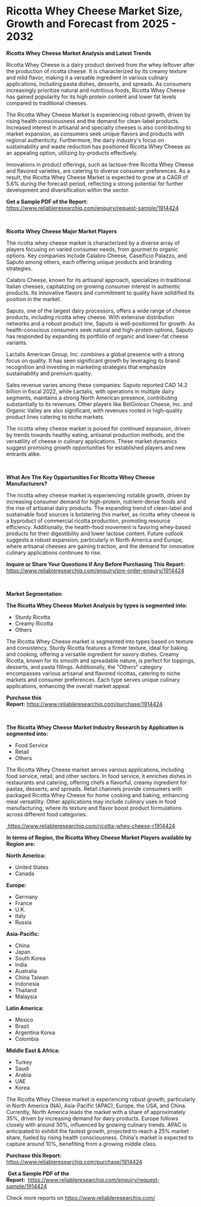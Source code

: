 <p><h1>Ricotta Whey Cheese Market Size, Growth and Forecast from 2025 - 2032</h1></p><p><strong>Ricotta Whey Cheese Market Analysis and Latest Trends</strong></p>
<p><p>Ricotta Whey Cheese is a dairy product derived from the whey leftover after the production of ricotta cheese. It is characterized by its creamy texture and mild flavor, making it a versatile ingredient in various culinary applications, including pasta dishes, desserts, and spreads. As consumers increasingly prioritize natural and nutritious foods, Ricotta Whey Cheese has gained popularity for its high protein content and lower fat levels compared to traditional cheeses.</p><p>The Ricotta Whey Cheese Market is experiencing robust growth, driven by rising health consciousness and the demand for clean-label products. Increased interest in artisanal and specialty cheeses is also contributing to market expansion, as consumers seek unique flavors and products with regional authenticity. Furthermore, the dairy industry's focus on sustainability and waste reduction has positioned Ricotta Whey Cheese as an appealing option, utilizing by-products effectively.</p><p>Innovations in product offerings, such as lactose-free Ricotta Whey Cheese and flavored varieties, are catering to diverse consumer preferences. As a result, the Ricotta Whey Cheese Market is expected to grow at a CAGR of 5.6% during the forecast period, reflecting a strong potential for further development and diversification within the sector.</p></p>
<p><strong>Get a Sample PDF of the Report:&nbsp;</strong> <a href="https://www.reliableresearchiq.com/enquiry/request-sample/1914424?utm_campaign=2386&utm_medium=2&utm_source=Github&utm_content=ia&utm_term=14022025&utm_id=ricotta-whey-cheese">https://www.reliableresearchiq.com/enquiry/request-sample/1914424</a></p>
<p>&nbsp;</p>
<p><strong>Ricotta Whey Cheese Major Market Players</strong></p>
<p><p>The ricotta whey cheese market is characterized by a diverse array of players focusing on varied consumer needs, from gourmet to organic options. Key companies include Calabro Cheese, Caseificio Palazzo, and Saputo among others, each offering unique products and branding strategies.</p><p>Calabro Cheese, known for its artisanal approach, specializes in traditional Italian cheeses, capitalizing on growing consumer interest in authentic products. Its innovative flavors and commitment to quality have solidified its position in the market.</p><p>Saputo, one of the largest dairy processors, offers a wide range of cheese products, including ricotta whey cheese. With extensive distribution networks and a robust product line, Saputo is well-positioned for growth. As health-conscious consumers seek natural and high-protein options, Saputo has responded by expanding its portfolio of organic and lower-fat cheese variants.</p><p>Lactalis American Group, Inc. combines a global presence with a strong focus on quality. It has seen significant growth by leveraging its brand recognition and investing in marketing strategies that emphasize sustainability and premium quality. </p><p>Sales revenue varies among these companies: Saputo reported CAD 14.2 billion in fiscal 2022, while Lactalis, with operations in multiple dairy segments, maintains a strong North American presence, contributing substantially to its revenues. Other players like BelGioioso Cheese, Inc. and Organic Valley are also significant, with revenues rooted in high-quality product lines catering to niche markets.</p><p>The ricotta whey cheese market is poised for continued expansion, driven by trends towards healthy eating, artisanal production methods, and the versatility of cheese in culinary applications. These market dynamics suggest promising growth opportunities for established players and new entrants alike.</p></p>
<p>&nbsp;</p>
<p><strong>What Are The Key Opportunities For Ricotta Whey Cheese Manufacturers?</strong></p>
<p><p>The ricotta whey cheese market is experiencing notable growth, driven by increasing consumer demand for high-protein, nutrient-dense foods and the rise of artisanal dairy products. The expanding trend of clean-label and sustainable food sources is bolstering this market, as ricotta whey cheese is a byproduct of commercial ricotta production, promoting resource efficiency. Additionally, the health-food movement is favoring whey-based products for their digestibility and lower lactose content. Future outlook suggests a robust expansion, particularly in North America and Europe, where artisanal cheeses are gaining traction, and the demand for innovative culinary applications continues to rise.</p></p>
<p><strong>Inquire or Share Your Questions If Any Before Purchasing This Report:</strong> <a href="https://www.reliableresearchiq.com/enquiry/pre-order-enquiry/1914424?utm_campaign=2386&utm_medium=2&utm_source=Github&utm_content=ia&utm_term=14022025&utm_id=ricotta-whey-cheese">https://www.reliableresearchiq.com/enquiry/pre-order-enquiry/1914424</a></p>
<p>&nbsp;</p>
<p><strong>Market Segmentation</strong></p>
<p><strong>The Ricotta Whey Cheese Market Analysis by types is segmented into:</strong></p>
<p><ul><li>Sturdy Ricotta</li><li>Creamy Ricotta</li><li>Others</li></ul></p>
<p><p>The Ricotta Whey Cheese market is segmented into types based on texture and consistency. Sturdy Ricotta features a firmer texture, ideal for baking and cooking, offering a versatile ingredient for savory dishes. Creamy Ricotta, known for its smooth and spreadable nature, is perfect for toppings, desserts, and pasta fillings. Additionally, the "Others" category encompasses various artisanal and flavored ricottas, catering to niche markets and consumer preferences. Each type serves unique culinary applications, enhancing the overall market appeal.</p></p>
<p><strong>Purchase this Report:&nbsp;</strong><a href="https://www.reliableresearchiq.com/purchase/1914424?utm_campaign=2386&utm_medium=2&utm_source=Github&utm_content=ia&utm_term=14022025&utm_id=ricotta-whey-cheese">https://www.reliableresearchiq.com/purchase/1914424</a></p>
<p>&nbsp;</p>
<p><strong>The Ricotta Whey Cheese Market Industry Research by Application is segmented into:</strong></p>
<p><ul><li>Food Service</li><li>Retail</li><li>Others</li></ul></p>
<p><p>The Ricotta Whey Cheese market serves various applications, including food service, retail, and other sectors. In food service, it enriches dishes in restaurants and catering, offering chefs a flavorful, creamy ingredient for pastas, desserts, and spreads. Retail channels provide consumers with packaged Ricotta Whey Cheese for home cooking and baking, enhancing meal versatility. Other applications may include culinary uses in food manufacturing, where its texture and flavor boost product formulations across different food categories.</p></p>
<p><a href="https://www.reliableresearchiq.com/ricotta-whey-cheese-r1914424?utm_campaign=2386&utm_medium=2&utm_source=Github&utm_content=ia&utm_term=14022025&utm_id=ricotta-whey-cheese">&nbsp;https://www.reliableresearchiq.com/ricotta-whey-cheese-r1914424</a></p>
<p><strong>In terms of Region, the Ricotta Whey Cheese Market Players available by Region are:</strong></p>
<p>
    <p> <strong> North America: </strong>
        <ul>
            <li>United States</li>
            <li>Canada</li>
        </ul>
        </p> 
    <p> <strong> Europe: </strong>
        <ul>
            <li>Germany</li>
            <li>France</li>
            <li>U.K.</li>
            <li>Italy</li>
            <li>Russia</li>
        </ul>
        </p> 
    <p> <strong> Asia-Pacific: </strong>
        <ul>
            <li>China</li>
            <li>Japan</li>
            <li>South Korea</li>
            <li>India</li>
            <li>Australia</li>
            <li>China Taiwan</li>
            <li>Indonesia</li>
            <li>Thailand</li>
            <li>Malaysia</li>
        </ul>
        </p> 
    <p> <strong> Latin America: </strong>
        <ul>
            <li>Mexico</li>
            <li>Brazil</li>
            <li>Argentina Korea</li>
            <li>Colombia</li>
        </ul>
        </p> 
    <p> <strong> Middle East & Africa: </strong>
        <ul>
            <li>Turkey</li>
            <li>Saudi</li>
            <li>Arabia</li>
            <li>UAE</li>
            <li>Korea</li>
        </ul>
    </p>
    </p>
<p><p>The Ricotta Whey Cheese market is experiencing robust growth, particularly in North America (NA), Asia-Pacific (APAC), Europe, the USA, and China. Currently, North America leads the market with a share of approximately 35%, driven by increasing demand for dairy products. Europe follows closely with around 30%, influenced by growing culinary trends. APAC is anticipated to exhibit the fastest growth, projected to reach a 25% market share, fueled by rising health consciousness. China's market is expected to capture around 10%, benefiting from a growing middle class.</p></p>
<p><strong>Purchase this Report: </strong><a href="https://www.reliableresearchiq.com/purchase/1914424?utm_campaign=2386&utm_medium=2&utm_source=Github&utm_content=ia&utm_term=14022025&utm_id=ricotta-whey-cheese">https://www.reliableresearchiq.com/purchase/1914424</a></p>
<p>&nbsp;<strong>Get a Sample PDF of the Report:&nbsp;&nbsp;</strong><a href="https://www.reliableresearchiq.com/enquiry/request-sample/1914424?utm_campaign=2386&utm_medium=2&utm_source=Github&utm_content=ia&utm_term=14022025&utm_id=ricotta-whey-cheese">https://www.reliableresearchiq.com/enquiry/request-sample/1914424</a></p>
<p><strong></strong></p>
<p>Check more reports on <a href="https://www.reliableresearchiq.com/?utm_campaign=2386&utm_medium=2&utm_source=Github&utm_content=ia&utm_term=14022025&utm_id=ricotta-whey-cheese">https://www.reliableresearchiq.com/</a></p>